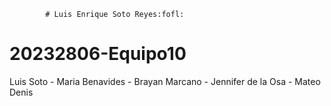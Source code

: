  			# Luis Enrique Soto Reyes:fofl:


# 20232806-Equipo10

Luis  Soto - Maria Benavides - Brayan Marcano - Jennifer de la Osa - Mateo Denis

